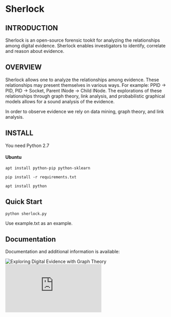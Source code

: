 # Sherlock

## INTRODUCTION

Sherlock is an open-source forensic tookit for analyzing the
relationships among digital evidence. Sherlock enables
investigators to identify, correlate and reason about evidence.

## OVERVIEW

Sherlock allows one to analyze the relationships among evidence.
These relationships may present themselves in various ways. For
example: PPID -> PID, PID -> Socket, Parent INode -> Child INode.
The explorations of these relationships through graph theory,
link analysis, and probabilistic graphical models allows for a
sound analysis of the evidence.

In order to observe evidence we rely on data mining, graph theory, 
and link analysis.

## INSTALL

You need Python 2.7

#### Ubuntu
```apt install python-pip python-sklearn ```

```pip install -r requirements.txt```

```apt install python```

## Quick Start

```python sherlock.py```

Use example.txt as an example.

## Documentation

Documentation and additional information is available:

![Exploring Digital Evidence with Graph Theory](http://commons.erau.edu/adfsl/2017/papers/9/) <br />
![Towards Sound Analysis of Computer Evidence](https://www.nist.gov/sites/default/files/documents/2017/08/23/imanipalmerwednesdayafternoonsession.pdf) <br />
